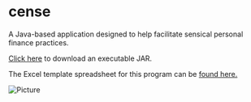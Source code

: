 # cense
A Java-based application designed to help facilitate sensical personal finance practices.

[Click here](https://amorehead.github.io/assets/jar/Cense.jar) to download an executable JAR.

The Excel template spreadsheet for this program can be [found here.](https://amorehead.github.io/assets/spreadsheets/Template.xlsx)

![Picture](https://amorehead.github.io/assets/img/cense.png)
